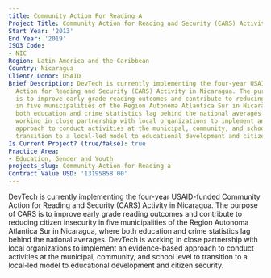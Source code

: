 ```yaml
---
title: Community Action For Reading A
Project Title: Community Action for Reading and Security (CARS) Activity in Nicaragua
Start Year: '2013'
End Year: '2019'
ISO3 Code:
- NIC
Region: Latin America and the Caribbean
Country: Nicaragua
Client/ Donor: USAID
Brief Description: DevTech is currently implementing the four-year USAID-funded Community
  Action for Reading and Security (CARS) Activity in Nicaragua. The purpose of CARS
  is to improve early grade reading outcomes and contribute to reducing citizen insecurity
  in five municipalities of the Region Autonoma Atlantica Sur in Nicaragua, where
  both education and crime statistics lag behind the national averages. DevTech is
  working in close partnership with local organizations to implement an evidence-based
  approach to conduct activities at the municipal, community, and school level to
  transition to a local-led model to educational development and citizen security.
Is Current Project? (true/false): true
Practice Area:
- Education, Gender and Youth
projects_slug: Community-Action-for-Reading-a
Contract Value USD: '13195858.00'
---
```


DevTech is currently implementing the four-year USAID-funded Community Action for Reading and Security (CARS) Activity in Nicaragua. The purpose of CARS is to improve early grade reading outcomes and contribute to reducing citizen insecurity in five municipalities of the Region Autonoma Atlantica Sur in Nicaragua, where both education and crime statistics lag behind the national averages. DevTech is working in close partnership with local organizations to implement an evidence-based approach to conduct activities at the municipal, community, and school level to transition to a local-led model to educational development and citizen security.